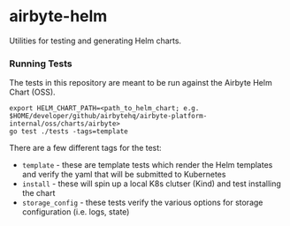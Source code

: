 # airbyte-helm

Utilities for testing and generating Helm charts.

### Running Tests

The tests in this repository are meant to be run against the Airbyte Helm Chart (OSS). 

```
export HELM_CHART_PATH=<path_to_helm_chart; e.g. $HOME/developer/github/airbytehq/airbyte-platform-internal/oss/charts/airbyte>
go test ./tests -tags=template
```

There are a few different tags for the test:
* `template` - these are template tests which render the Helm templates and verify the yaml that will be submitted to Kubernetes
* `install` - these will spin up a local K8s clutser (Kind) and test installing the chart
* `storage_config` - these tests verify the various options for storage configuration (i.e. logs, state)
